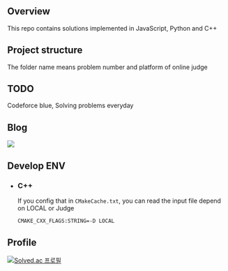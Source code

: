 ## Overview
This repo contains solutions implemented in JavaScript, Python and C++

## Project structure
The folder name means problem number and platform of online judge 

## TODO
Codeforce blue, Solving problems everyday 

## Blog
<a href="https://www.notion.so/ee4b444a5925450f8086b8139b8e8adf" alt="노션 링크">
  <img src="https://res.cloudinary.com/dgggcrkxq/image/upload/v1570106347/noticon/hx52ypkqqdzjdvd8iaid.svg"/>
</a>

## Develop ENV

- ### C++
  If you config that in `CMakeCache.txt`, you can read the input file depend on LOCAL or Judge
  
  
  ```sh
  CMAKE_CXX_FLAGS:STRING=-D LOCAL
  ```


## Profile
[![Solved.ac 프로필](http://mazassumnida.wtf/api/generate_badge?boj=yang6676)](https://solved.ac/yang6676)

